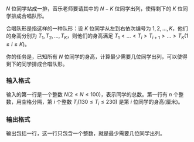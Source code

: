 $N$ 位同学站成一排，音乐老师要请其中的 $N-K$ 位同学出列，使得剩下的 $K$ 位同学排成合唱队形。

合唱队形是指这样的一种队形：设 $K$ 位同学从左到右依次编号为 $1,2,\ldots,K$，他们的身高分别为 $T_1,T_2,\ldots,T_K$，则他们的身高满足 $T_1< \ldots< T_i > T_{i+1}> \ldots > T_K(1\leq i \leq K)$。

你的任务是，已知所有 $N$ 位同学的身高，计算最少需要几位同学出列，可以使得剩下的同学排成合唱队形。

### 输入格式

输入的第一行是一个整数 $N(2\leq N\leq 100)$，表示同学的总数。第一行有 $n$ 个整数，用空格分隔，第 $i$ 个整数 $T_i(130\leq T_i\leq 230)$ 是第 $i$ 位同学的身高(厘米)。

### 输出格式

输出包括一行，这一行只包含一个整数，就是最少需要几位同学出列。

